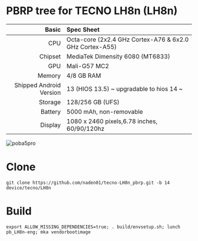 # PBRP tree for TECNO LH8n (LH8n)

Basic   | Spec Sheet
-------:|:-------------------------
CPU     | Octa-core (2x2.4 GHz Cortex-A76 & 6x2.0 GHz Cortex-A55)
Chipset | MediaTek Dimensity 6080 (MT6833)
GPU     | Mali-G57 MC2
Memory  | 4/8 GB RAM
Shipped Android Version | 13 (HIOS 13.5) ~ upgradable to hios 14 ~
Storage | 128/256 GB (UFS)
Battery | 5000 mAh, non-removable
Display | 1080 x 2460 pixels,6.78 inches, 60/90/120hz

![poba5pro](https://github.com/user-attachments/assets/0bfd51aa-7b85-4d65-afe7-602bfc4cb12e)

# Clone
    git clone https://github.com/naden01/tecno-LH8n_pbrp.git -b 14 device/tecno/LH8n

# Build
    export ALLOW_MISSING_DEPENDENCIES=true; . build/envsetup.sh; lunch pb_LH8n-eng; mka vendorbootimage
